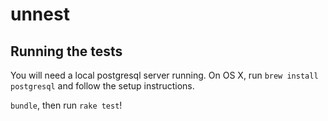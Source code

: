 unnest
======


Running the tests
-----------------
You will need a local postgresql server running. On OS X, run `brew install postgresql` and follow the setup instructions.

`bundle`, then run `rake test`!
